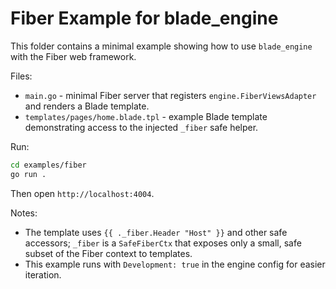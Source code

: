 # Fiber Example for blade_engine

This folder contains a minimal example showing how to use `blade_engine` with the Fiber web framework.

Files:

- `main.go` - minimal Fiber server that registers `engine.FiberViewsAdapter` and renders a Blade template.
- `templates/pages/home.blade.tpl` - example Blade template demonstrating access to the injected `_fiber` safe helper.

Run:

```bash
cd examples/fiber
go run .
```

Then open `http://localhost:4004`.

Notes:

- The template uses `{{ ._fiber.Header "Host" }}` and other safe accessors; `_fiber` is a `SafeFiberCtx` that exposes only a small, safe subset of the Fiber context to templates.
- This example runs with `Development: true` in the engine config for easier iteration.
